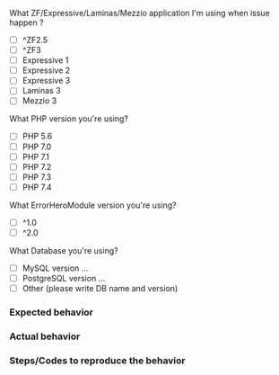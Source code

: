 What ZF/Expressive/Laminas/Mezzio application I'm using when issue happen ?

- [ ] ^ZF2.5
- [ ] ^ZF3
- [ ] Expressive 1
- [ ] Expressive 2
- [ ] Expressive 3
- [ ] Laminas 3
- [ ] Mezzio 3

What PHP version you're using?

- [ ] PHP 5.6
- [ ] PHP 7.0
- [ ] PHP 7.1
- [ ] PHP 7.2
- [ ] PHP 7.3
- [ ] PHP 7.4

What ErrorHeroModule version you're using?

- [ ] ^1.0
- [ ] ^2.0

What Database you're using?

- [ ] MySQL version ...
- [ ] PostgreSQL version ...
- [ ] Other (please write DB name and version)

### Expected behavior

### Actual behavior

### Steps/Codes to reproduce the behavior
